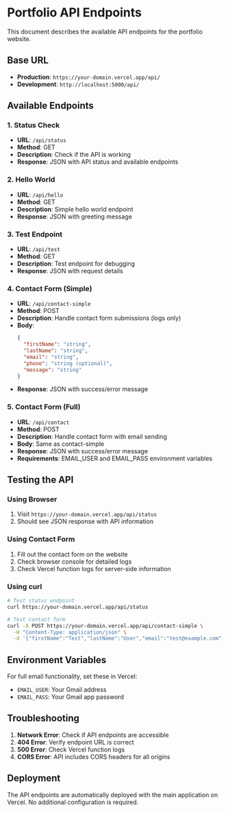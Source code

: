 # Portfolio API Endpoints

This document describes the available API endpoints for the portfolio website.

## Base URL
- **Production**: `https://your-domain.vercel.app/api/`
- **Development**: `http://localhost:5000/api/`

## Available Endpoints

### 1. Status Check
- **URL**: `/api/status`
- **Method**: GET
- **Description**: Check if the API is working
- **Response**: JSON with API status and available endpoints

### 2. Hello World
- **URL**: `/api/hello`
- **Method**: GET
- **Description**: Simple hello world endpoint
- **Response**: JSON with greeting message

### 3. Test Endpoint
- **URL**: `/api/test`
- **Method**: GET
- **Description**: Test endpoint for debugging
- **Response**: JSON with request details

### 4. Contact Form (Simple)
- **URL**: `/api/contact-simple`
- **Method**: POST
- **Description**: Handle contact form submissions (logs only)
- **Body**: 
  ```json
  {
    "firstName": "string",
    "lastName": "string", 
    "email": "string",
    "phone": "string (optional)",
    "message": "string"
  }
  ```
- **Response**: JSON with success/error message

### 5. Contact Form (Full)
- **URL**: `/api/contact`
- **Method**: POST
- **Description**: Handle contact form with email sending
- **Body**: Same as contact-simple
- **Response**: JSON with success/error message
- **Requirements**: EMAIL_USER and EMAIL_PASS environment variables

## Testing the API

### Using Browser
1. Visit `https://your-domain.vercel.app/api/status`
2. Should see JSON response with API information

### Using Contact Form
1. Fill out the contact form on the website
2. Check browser console for detailed logs
3. Check Vercel function logs for server-side information

### Using curl
```bash
# Test status endpoint
curl https://your-domain.vercel.app/api/status

# Test contact form
curl -X POST https://your-domain.vercel.app/api/contact-simple \
  -H "Content-Type: application/json" \
  -d '{"firstName":"Test","lastName":"User","email":"test@example.com","message":"Hello"}'
```

## Environment Variables

For full email functionality, set these in Vercel:
- `EMAIL_USER`: Your Gmail address
- `EMAIL_PASS`: Your Gmail app password

## Troubleshooting

1. **Network Error**: Check if API endpoints are accessible
2. **404 Error**: Verify endpoint URL is correct
3. **500 Error**: Check Vercel function logs
4. **CORS Error**: API includes CORS headers for all origins

## Deployment

The API endpoints are automatically deployed with the main application on Vercel. No additional configuration is required. 